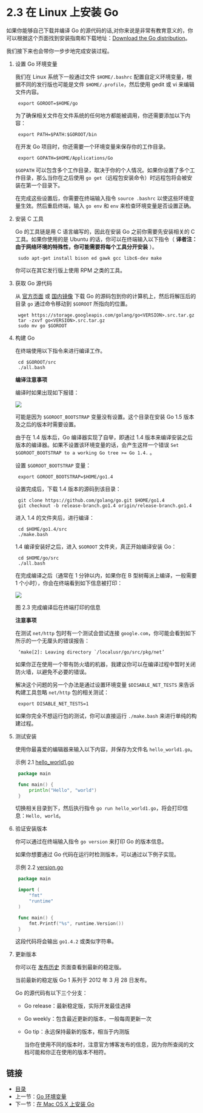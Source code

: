 # 2.3 在 Linux 上安装 Go

如果你能够自己下载并编译 Go 的源代码的话,对你来说是非常有教育意义的，你可以根据这个页面找到安装指南和下载地址：[Download the Go distribution](http://golang.org/doc/install)。

我们接下来也会带你一步步地完成安装过程。

1. 设置 Go 环境变量

   我们在 Linux 系统下一般通过文件 `$HOME/.bashrc` 配置自定义环境变量，根据不同的发行版也可能是文件 `$HOME/.profile`，然后使用 gedit 或 vi 来编辑文件内容。

   ```text
    export GOROOT=$HOME/go
   ```

   为了确保相关文件在文件系统的任何地方都能被调用，你还需要添加以下内容：

   ```text
    export PATH=$PATH:$GOROOT/bin
   ```

   在开发 Go 项目时，你还需要一个环境变量来保存你的工作目录。

   ```text
    export GOPATH=$HOME/Applications/Go
   ```

   `$GOPATH` 可以包含多个工作目录，取决于你的个人情况。如果你设置了多个工作目录，那么当你在之后使用 `go get`（远程包安装命令）时远程包将会被安装在第一个目录下。

   在完成这些设置后，你需要在终端输入指令 `source .bashrc` 以使这些环境变量生效。然后重启终端，输入 `go env` 和 `env` 来检查环境变量是否设置正确。

2. 安装 C 工具

   Go 的工具链是用 C 语言编写的，因此在安装 Go 之前你需要先安装相关的 C 工具。如果你使用的是 Ubuntu 的话，你可以在终端输入以下指令（ **译者注：由于网络环境的特殊性，你可能需要将每个工具分开安装** ）。

   ```text
    sudo apt-get install bison ed gawk gcc libc6-dev make
   ```

   你可以在其它发行版上使用 RPM 之类的工具。

3. 获取 Go 源代码

   从 [官方页面](https://golang.org/dl/) 或 [国内镜像](http://www.golangtc.com/download) 下载 Go 的源码包到你的计算机上，然后将解压后的目录 `go` 通过命令移动到 `$GOROOT` 所指向的位置。

   ```text
    wget https://storage.googleapis.com/golang/go<VERSION>.src.tar.gz
    tar -zxvf go<VERSION>.src.tar.gz
    sudo mv go $GOROOT
   ```

4. 构建 Go

   在终端使用以下指令来进行编译工作。

   ```text
    cd $GOROOT/src
    ./all.bash
   ```

   **编译注意事项**

   编译时如果出现如下报错：

   ![](https://github.com/codeSu97/the-way-to-go_ZH_CN/tree/cb9c3473071aa65151922c4b563acfdbbf0b71e5/eBook/images/2.3.allbasherror.png?raw=true)

   可能是因为 `$GOROOT_BOOTSTRAP` 变量没有设置。这个目录在安装 Go 1.5 版本及之后的版本时需要设置。

   由于在 1.4 版本后，Go 编译器实现了自举，即通过 1.4 版本来编译安装之后版本的编译器。如果不设置该环境变量的话，会产生这样一个错误 `Set $GOROOT_BOOTSTRAP to a working Go tree >= Go 1.4.` 。

   设置 `$GOROOT_BOOTSTRAP` 变量：

   ```text
    export GOROOT_BOOTSTRAP=$HOME/go1.4
   ```

   设置完成后，下载 1.4 版本的源码到该目录：

   ```text
    git clone https://github.com/golang/go.git $HOME/go1.4
    git checkout -b release-branch.go1.4 origin/release-branch.go1.4
   ```

   进入 1.4 的文件夹后，进行编译：

   ```text
    cd $HOME/go1.4/src
    ./make.bash
   ```

   1.4 编译安装好之后，进入 `$GOROOT` 文件夹，真正开始编译安装 Go：

   ```text
    cd $HOME/go/src
    ./all.bash
   ```

   在完成编译之后（通常在 1 分钟以内，如果你在 B 型树莓派上编译，一般需要 1 个小时），你会在终端看到如下信息被打印：

   ![](https://github.com/codeSu97/the-way-to-go_ZH_CN/tree/cb9c3473071aa65151922c4b563acfdbbf0b71e5/eBook/images/2.3.allbash.png?raw=true)

   图 2.3 完成编译后在终端打印的信息

   **注意事项**

   在测试 `net/http` 包时有一个测试会尝试连接 `google.com`，你可能会看到如下所示的一个无厘头的错误报告：

   ```text
    ‘make[2]: Leaving directory `/localusr/go/src/pkg/net’
   ```

   如果你正在使用一个带有防火墙的机器，我建议你可以在编译过程中暂时关闭防火墙，以避免不必要的错误。

   解决这个问题的另一个办法是通过设置环境变量 `$DISABLE_NET_TESTS` 来告诉构建工具忽略 `net/http` 包的相关测试：

   ```text
    export DISABLE_NET_TESTS=1
   ```

   如果你完全不想运行包的测试，你可以直接运行 `./make.bash` 来进行单纯的构建过程。

5. 测试安装

   使用你最喜爱的编辑器来输入以下内容，并保存为文件名 `hello_world1.go`。

   示例 2.1 [hello\_world1.go](https://github.com/codeSu97/the-way-to-go_ZH_CN/tree/cb9c3473071aa65151922c4b563acfdbbf0b71e5/eBook/examples/chapter_2/hello_world1.go)

   ```go
    package main

    func main() {
        println("Hello", "world")
    }
   ```

   切换相关目录到下，然后执行指令 `go run hello_world1.go`，将会打印信息：`Hello, world`。

6. 验证安装版本

   你可以通过在终端输入指令 `go version` 来打印 Go 的版本信息。

   如果你想要通过 Go 代码在运行时检测版本，可以通过以下例子实现。

   示例 2.2 [version.go](https://github.com/codeSu97/the-way-to-go_ZH_CN/tree/cb9c3473071aa65151922c4b563acfdbbf0b71e5/eBook/examples/chapter_2/version.go)

   ```go
    package main

    import (
        "fmt"
        "runtime"
    )

    func main() {
        fmt.Printf("%s", runtime.Version())
    }
   ```

   这段代码将会输出 `go1.4.2` 或类似字符串。

7. 更新版本

   你可以在 [发布历史](http://golang.org/doc/devel/release.html) 页面查看到最新的稳定版。

   当前最新的稳定版 Go 1 系列于 2012 年 3 月 28 日发布。

   Go 的源代码有以下三个分支：

   * Go release：最新稳定版，实际开发最佳选择
   * Go weekly：包含最近更新的版本，一般每周更新一次
   * Go tip：永远保持最新的版本，相当于内测版

     当你在使用不同的版本时，注意官方博客发布的信息，因为你所查阅的文档可能和你正在使用的版本不相符。

## 链接

* [目录](directory.md)
* 上一节：[Go 环境变量](02.2.md)
* 下一节：[在 Mac OS X 上安装 Go](02.4.md)

